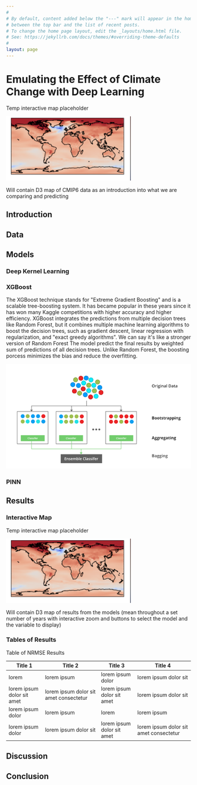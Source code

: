 ```yaml
---
#
# By default, content added below the "---" mark will appear in the home page
# between the top bar and the list of recent posts.
# To change the home page layout, edit the _layouts/home.html file.
# See: https://jekyllrb.com/docs/themes/#overriding-theme-defaults
#
layout: page
---
```

# Emulating the Effect of Climate Change with Deep Learning

<!-- Interactive Map -->
Temp interactive map placeholder

<img src="assets/images/temp map.png">

Will contain D3 map of CMIP6 data as an introduction into what we are comparing and predicting


## Introduction


## Data


## Models


### Deep Kernel Learning

### XGBoost
The XGBoost technique stands for "Extreme Gradient Boosting" and is a scalable tree-boosting system. It has became popular in these years since it has won many Kaggle competitions with higher accuracy and higher efficiency. XGBoost integrates the predictions from multiple decision trees like Random Forest, but it combines multiple machine learning algorithms to boost the decision trees, such as gradient descent, linear regression with regularization, and "exact greedy algorithms". We can say it's like a stronger version of Random Forest The model predict the final results by weighted sum of predictions of all decision trees. Unlike Random Forest, the boosting porcess minimizes the bias and reduce the overfitting.

<img src="assets/images/xgboost.png">

### PINN

## Results
### Interactive Map

Temp interactive map placeholder

<img src="assets/images/temp map.png">

Will contain D3 map of results from the models (mean throughout a set number of years with interactive zoom and buttons to select the model and the variable to display)



### Tables of Results
Table of NRMSE Results

Title 1 | Title 2 | Title 3 | Title 4
--- | --- | --- | ---
lorem | lorem ipsum | lorem ipsum dolor | lorem ipsum dolor sit
lorem ipsum dolor sit amet | lorem ipsum dolor sit amet consectetur | lorem ipsum dolor sit amet | lorem ipsum dolor sit
lorem ipsum dolor | lorem ipsum | lorem | lorem ipsum
lorem ipsum dolor | lorem ipsum dolor sit | lorem ipsum dolor sit amet | lorem ipsum dolor sit amet consectetur

## Discussion


## Conclusion